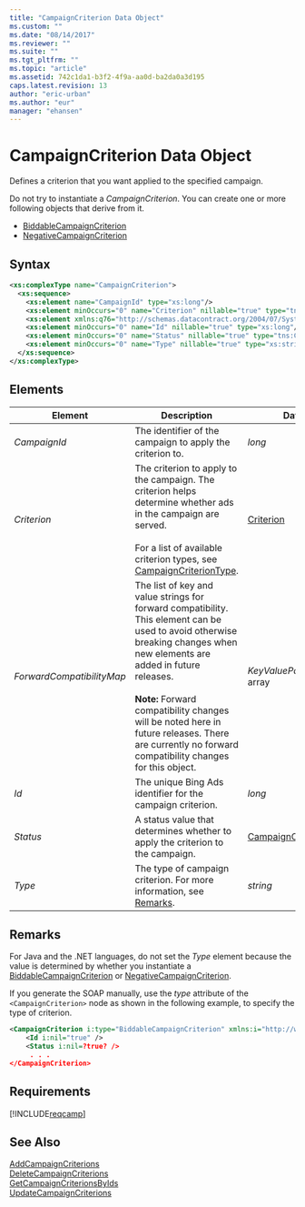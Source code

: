 ```yaml
---
title: "CampaignCriterion Data Object"
ms.custom: ""
ms.date: "08/14/2017"
ms.reviewer: ""
ms.suite: ""
ms.tgt_pltfrm: ""
ms.topic: "article"
ms.assetid: 742c1da1-b3f2-4f9a-aa0d-ba2da0a3d195
caps.latest.revision: 13
author: "eric-urban"
ms.author: "eur"
manager: "ehansen"
---
```

# CampaignCriterion Data Object
Defines a criterion that you want applied to the specified campaign.

Do not try to instantiate a *CampaignCriterion*. You can create one or more following objects that derive from it.
-   [BiddableCampaignCriterion](../campaign-api/biddablecampaigncriterion-data-object.md)
-   [NegativeCampaignCriterion](../campaign-api/negativecampaigncriterion-data-object.md)


## Syntax

```xml
<xs:complexType name="CampaignCriterion">
  <xs:sequence>
    <xs:element name="CampaignId" type="xs:long"/>
    <xs:element minOccurs="0" name="Criterion" nillable="true" type="tns:Criterion"/>
    <xs:element xmlns:q76="http://schemas.datacontract.org/2004/07/System.Collections.Generic" minOccurs="0" name="ForwardCompatibilityMap" nillable="true" type="q76:ArrayOfKeyValuePairOfstringstring"/>
    <xs:element minOccurs="0" name="Id" nillable="true" type="xs:long"/>
    <xs:element minOccurs="0" name="Status" nillable="true" type="tns:CampaignCriterionStatus"/>
    <xs:element minOccurs="0" name="Type" nillable="true" type="xs:string"/>
  </xs:sequence>
</xs:complexType>
```

## <a name="Elements"></a>Elements

|Element|Description|Data Type|
|-----------|---------------|-------------|
|*CampaignId*|The identifier of the campaign to apply the criterion to.|*long*|
|*Criterion*|The criterion to apply to the campaign. The criterion helps determine whether ads in the campaign are served.<br/><br/>For a list of available criterion types, see [CampaignCriterionType](../campaign-api/campaigncriteriontype-value-set.md).|[Criterion](../campaign-api/criterion-data-object.md)|
|*ForwardCompatibilityMap*|The list of key and value strings for forward compatibility. This element can be used to avoid otherwise breaking changes when new elements are added in future releases.<br /><br />**Note:** Forward compatibility changes will be noted here in future releases. There are currently no forward compatibility changes for this object.|*KeyValuePairOfstringstring* array|
|*Id*|The unique Bing Ads identifier for the campaign criterion.|*long*|
|*Status*|A status value that determines whether to apply the criterion to the campaign.|[CampaignCriterionStatus](../campaign-api/campaigncriterionstatus-value-set.md)|
|*Type*|The type of campaign criterion. For more information, see [Remarks](#remarks).|*string*|

## <a name="remarks"></a>Remarks
For Java and the .NET languages, do not set the *Type* element because the value is determined by whether you instantiate a [BiddableCampaignCriterion](../campaign-api/biddablecampaigncriterion-data-object.md) or [NegativeCampaignCriterion](../campaign-api/negativecampaigncriterion-data-object.md).

If you generate the SOAP manually, use the *type* attribute of the `<CampaignCriterion>` node as shown in the following example, to specify the type of criterion.

```xml
<CampaignCriterion i:type="BiddableCampaignCriterion" xmlns:i="http://www.w3.org/2001/XMLSchema-instance">
    <Id i:nil="true" />
    <Status i:nil=?true? />
     . . .
</CampaignCriterion>
```

## Requirements
[!INCLUDE[reqcamp](../campaign-api/includes/reqcamp.md)]
## See Also
[AddCampaignCriterions](../campaign-api/addcampaigncriterions-service-operation.md)  
[DeleteCampaignCriterions](../campaign-api/deletecampaigncriterions-service-operation.md)  
[GetCampaignCriterionsByIds](../campaign-api/getcampaigncriterionsbyids-service-operation.md)  
[UpdateCampaignCriterions](../campaign-api/updatecampaigncriterions-service-operation.md)  

